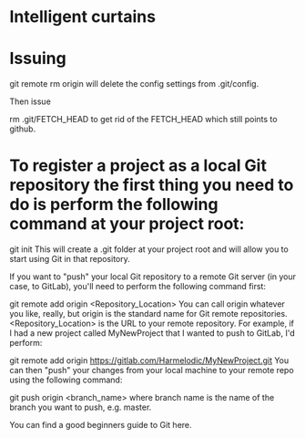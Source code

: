 # Intelligent curtains

# Issuing

git remote rm origin
will delete the config settings from .git/config.

Then issue

rm .git/FETCH_HEAD
to get rid of the FETCH_HEAD which still points to github.

# To register a project as a local Git repository the first thing you need to do is perform the following command at your project root:

git init
This will create a .git folder at your project root and will allow you to start using Git in that repository.

If you want to "push" your local Git repository to a remote Git server (in your case, to GitLab), you'll need to perform the following command first:

git remote add origin <Repository_Location>
You can call origin whatever you like, really, but origin is the standard name for Git remote repositories. <Repository_Location> is the URL to your remote repository. For example, if I had a new project called MyNewProject that I wanted to push to GitLab, I'd perform:

git remote add origin https://gitlab.com/Harmelodic/MyNewProject.git
You can then "push" your changes from your local machine to your remote repo using the following command:

git push origin <branch_name>
where branch name is the name of the branch you want to push, e.g. master.

You can find a good beginners guide to Git here.